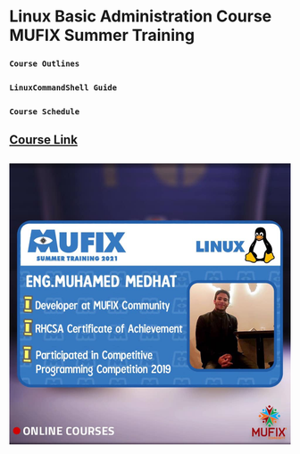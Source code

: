# Linux Basic Administration Course MUFIX Summer Training
### `Course Outlines` <br/>
### `LinuxCommandShell Guide` <br/>
### `Course Schedule` <br/>

## [Course Link](https://www.youtube.com/playlist?list=PLexK3rDTGwNYN0tuYz14lto1pHsy7Oj2X)

## ![Course Poster](Poster/MUFIX%20Summer%20Training%202021.jpg)

